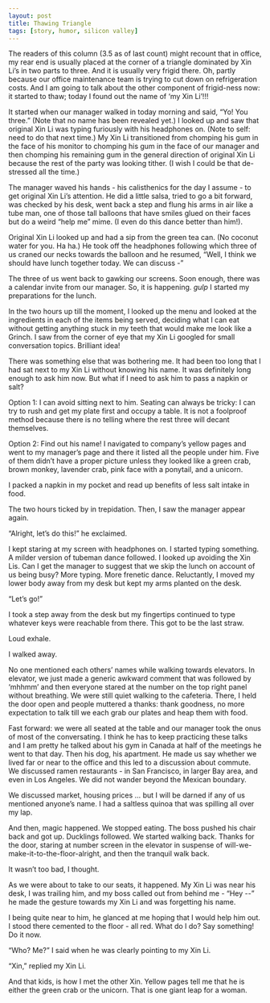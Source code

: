 ```yaml
---
layout: post
title: Thawing Triangle
tags: [story, humor, silicon valley]
---
```


The readers of this column (3.5 as of last count) might recount that in office, my rear end is usually placed at the corner of a triangle dominated by Xin Li’s in two parts to three. And it is usually very frigid there. Oh, partly because our office maintenance team is trying to cut down on refrigeration costs. And I am going to talk about the other component of frigid-ness now: it started to thaw; today I found out the name of ‘my Xin Li’!!!

It started when our manager walked in today morning and said, “Yo! You three.”
(Note that no name has been revealed yet.)
I looked up and saw that original Xin Li was typing furiously with his headphones on.
(Note to self: need to do that next time.)
My Xin Li transitioned from chomping his gum in the face of his monitor to chomping his gum in the face of our manager and then chomping his remaining gum in the general direction of original Xin Li because the rest of the party was looking tither.
(I wish I could be that de-stressed all the time.)

The manager waved his hands - his calisthenics for the day I assume - to get original Xin Li’s attention. He did a little salsa, tried to go a bit forward, was checked by his desk, went back a step and flung his arms in air like a tube man, one of those tall balloons that have smiles glued on their faces but do a weird “help me” mime.
(I even do this dance better than him!).

Original Xin Li looked up and had a sip from the green tea can.
(No coconut water for you. Ha ha.)
He took off the headphones following which three of us craned our necks towards the balloon and he resumed, “Well, I think we should have lunch together today. We can discuss -”

The three of us went back to gawking our screens. Soon enough, there was a calendar invite from our manager. So, it is happening. *gulp* I started my preparations for the lunch.

In the two hours up till the moment, I looked up the menu and looked at the ingredients in each of the items being served, deciding what I can eat without getting anything stuck in my teeth that would make me look like a Grinch. I saw from the corner of eye that my Xin Li googled for small conversation topics. Brilliant idea!

There was something else that was bothering me. It had been too long that I had sat next to my Xin Li without knowing his name. It was definitely long enough to ask him now. But what if I need to ask him to pass a napkin or salt? 

Option 1: I can avoid sitting next to him. Seating can always be tricky: I can try to rush and get my plate first and occupy a table. It is not a foolproof method because there is no telling where the rest three will decant themselves.

Option 2: Find out his name! I navigated to company’s yellow pages and went to my manager’s page and there it listed all the people under him. Five of them didn’t have a proper picture unless they looked like a green crab, brown monkey, lavender crab, pink face with a ponytail, and a unicorn. 

I packed a napkin in my pocket and read up benefits of less salt intake in food.

The two hours ticked by in trepidation. Then, I saw the manager appear again.


“Alright, let’s do this!” he exclaimed.

I kept staring at my screen with headphones on. I started typing something. A milder version of tubeman dance followed. I looked up avoiding the Xin Lis. Can I get the manager to suggest that we skip the lunch on account of us being busy? More typing. More frenetic dance. Reluctantly, I moved my lower body away from my desk but kept my arms planted on the desk.

“Let’s go!”

I took a step away from the desk but my fingertips continued to type whatever keys were reachable from there. This got to be the last straw.

Loud exhale.

I walked away.

No one mentioned each others’ names while walking towards elevators. In elevator, we just made a generic awkward comment that was followed by ‘mhhmm’ and then everyone stared at the number on the top right panel without breathing. We were still quiet walking to the cafeteria. There, I held the door open and people muttered a thanks: thank goodness, no more expectation to talk till we each grab our plates and heap them with food.

Fast forward: we were all seated at the table and our manager took the onus of most of the conversating. I think he has to keep practicing these talks and I am pretty he talked about his gym in Canada at half of the meetings he went to that day. Then his dog, his apartment. He made us say whether we lived far or near to the office and this led to a discussion about commute. We discussed ramen restaurants - in San Francisco, in larger Bay area, and even in Los Angeles. We did not wander beyond the Mexican boundary.

We discussed market, housing prices … but I will be darned if any of us mentioned anyone’s name. I had a saltless quinoa that was spilling all over my lap.

And then, magic happened. We stopped eating. The boss pushed his chair back and got up. Ducklings followed. We started walking back. Thanks for the door, staring at number screen in the elevator in suspense of will-we-make-it-to-the-floor-alright, and then the tranquil walk back.

It wasn’t too bad, I thought.

As we were about to take to our seats, it happened. My Xin Li was near his desk, I was trailing him, and my boss called out from behind me - “Hey --” he made the gesture towards my Xin Li and was forgetting his name.

I being quite near to him, he glanced at me hoping that I would help him out. I stood there cemented to the floor - all red. What do I do? Say something! Do it now.

“Who? Me?” I said when he was clearly pointing to my Xin Li.

“Xin,” replied my Xin Li.

And that kids, is how I met the other Xin. Yellow pages tell me that he is either the green crab or the unicorn. That is one giant leap for a woman.
